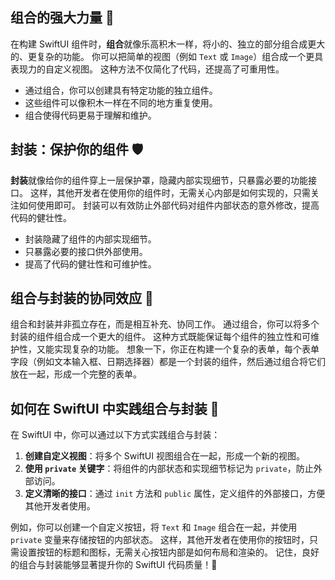 ﻿## 组合的强大力量 💪

在构建 SwiftUI 组件时，**组合**就像乐高积木一样，将小的、独立的部分组合成更大的、更复杂的功能。 你可以把简单的视图（例如 `Text` 或 `Image`）组合成一个更具表现力的自定义视图。 这种方法不仅简化了代码，还提高了可重用性。

*   通过组合，你可以创建具有特定功能的独立组件。
*   这些组件可以像积木一样在不同的地方重复使用。
*   组合使得代码更易于理解和维护。

## 封装：保护你的组件 🛡️

**封装**就像给你的组件穿上一层保护罩，隐藏内部实现细节，只暴露必要的功能接口。 这样，其他开发者在使用你的组件时，无需关心内部是如何实现的，只需关注如何使用即可。 封装可以有效防止外部代码对组件内部状态的意外修改，提高代码的健壮性。

*   封装隐藏了组件的内部实现细节。
*   只暴露必要的接口供外部使用。
*   提高了代码的健壮性和可维护性。

## 组合与封装的协同效应 🤝

组合和封装并非孤立存在，而是相互补充、协同工作。 通过组合，你可以将多个封装的组件组合成一个更大的组件。 这种方式既能保证每个组件的独立性和可维护性，又能实现复杂的功能。 想象一下，你正在构建一个复杂的表单，每个表单字段（例如文本输入框、日期选择器）都是一个封装的组件，然后通过组合将它们放在一起，形成一个完整的表单。

## 如何在 SwiftUI 中实践组合与封装 🤔

在 SwiftUI 中，你可以通过以下方式实践组合与封装：

1.  **创建自定义视图**：将多个 SwiftUI 视图组合在一起，形成一个新的视图。
2.  **使用 `private` 关键字**：将组件的内部状态和实现细节标记为 `private`，防止外部访问。
3.  **定义清晰的接口**：通过 `init` 方法和 `public` 属性，定义组件的外部接口，方便其他开发者使用。

例如，你可以创建一个自定义按钮，将 `Text` 和 `Image` 组合在一起，并使用 `private` 变量来存储按钮的内部状态。 这样，其他开发者在使用你的按钮时，只需设置按钮的标题和图标，无需关心按钮内部是如何布局和渲染的。 记住，良好的组合与封装能够显著提升你的 SwiftUI 代码质量！🎉